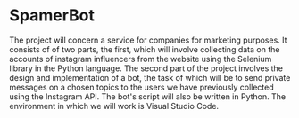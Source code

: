 # SpamerBot

The project will concern a service for companies for marketing purposes. It consists of
of two parts, the first, which will involve collecting data on the accounts of
instagram influencers from the website using the Selenium library in the
Python language. The second part of the project involves the design and implementation of a
bot, the task of which will be to send private messages on a chosen
topics to the users we have previously collected using the Instagram API.
The bot's script will also be written in Python. The environment in which
we will work is Visual Studio Code.
